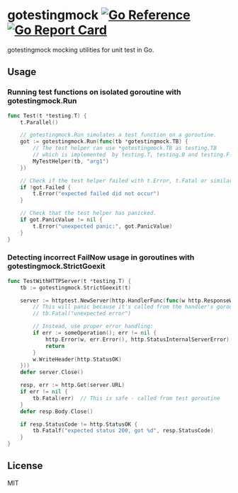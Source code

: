 # gotestingmock [![Go Reference](https://pkg.go.dev/badge/github.com/newmo-oss/gotestingmocko.svg)](https://pkg.go.dev/github.com/newmo-oss/gotestingmock)[![Go Report Card](https://goreportcard.com/badge/github.com/newmo-oss/gotestingmock)](https://goreportcard.com/report/github.com/newmo-oss/gotestingmock)

gotestingmock mocking utilities for unit test in Go.

## Usage

### Running test functions on isolated goroutine with gotestingmock.Run

```go
func Test(t *testing.T) {
	t.Parallel()

	// gotestingmock.Run simulates a test function on a goroutine.
	got := gotestingmock.Run(func(tb *gotestingmock.TB) {
		// The test helper can use *gotestingmock.TB as testing.TB
		// which is implemented  by testing.T, testing.B and testing.F.
		MyTestHelper(tb, "arg1")
	})

	// Check if the test helper failed with t.Error, t.Fatal or similar methods.
	if !got.Failed {
		t.Error("expected failed did not occur")
	}

	// Check that the test helper has panicked.
	if got.PanicValue != nil {
		t.Error("unexpected panic:", got.PanicValue)
	}
}
```

### Detecting incorrect FailNow usage in goroutines with gotestingmock.StrictGoexit

```go
func TestWithHTTPServer(t *testing.T) {
	tb := gotestingmock.StrictGoexit(t)

	server := httptest.NewServer(http.HandlerFunc(func(w http.ResponseWriter, r *http.Request) {
		// This will panic because it's called from the handler's goroutine
		// tb.Fatal("unexpected error")

		// Instead, use proper error handling:
		if err := someOperation(); err != nil {
			http.Error(w, err.Error(), http.StatusInternalServerError)
			return
		}
		w.WriteHeader(http.StatusOK)
	}))
	defer server.Close()

	resp, err := http.Get(server.URL)
	if err != nil {
		tb.Fatal(err)  // This is safe - called from test goroutine
	}
	defer resp.Body.Close()

	if resp.StatusCode != http.StatusOK {
		tb.Fatalf("expected status 200, got %d", resp.StatusCode)
	}
}
```

## License
MIT
